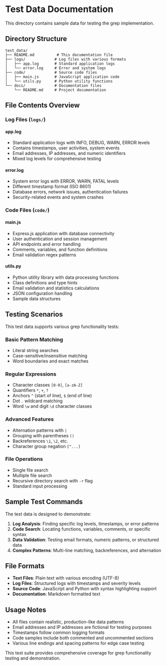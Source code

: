 # Test Data Documentation

This directory contains sample data for testing the grep implementation.

## Directory Structure

```
test_data/
├── README.md          # This documentation file
├── logs/             # Log files with various formats
│   ├── app.log       # Standard application logs
│   └── error.log     # Error and system logs
├── code/             # Source code files
│   ├── main.js       # JavaScript application code
│   └── utils.py      # Python utility functions
└── docs/             # Documentation files
    └── README.md     # Project documentation
```

## File Contents Overview

### Log Files (`logs/`)

#### app.log
- Standard application logs with INFO, DEBUG, WARN, ERROR levels
- Contains timestamps, user activities, system events
- Email addresses, IP addresses, and numeric identifiers
- Mixed log levels for comprehensive testing

#### error.log
- System error logs with ERROR, WARN, FATAL levels
- Different timestamp format (ISO 8601)
- Database errors, network issues, authentication failures
- Security-related events and system crashes

### Code Files (`code/`)

#### main.js
- Express.js application with database connectivity
- User authentication and session management
- API endpoints and error handling
- Comments, variables, and function definitions
- Email validation regex patterns

#### utils.py
- Python utility library with data processing functions
- Class definitions and type hints
- Email validation and statistics calculations
- JSON configuration handling
- Sample data structures

## Testing Scenarios

This test data supports various grep functionality tests:

### Basic Pattern Matching
- Literal string searches
- Case-sensitive/insensitive matching
- Word boundaries and exact matches

### Regular Expressions
- Character classes `[0-9]`, `[a-zA-Z]`
- Quantifiers `*`, `+`, `?`
- Anchors `^` (start of line), `$` (end of line)
- Dot `.` wildcard matching
- Word `\w` and digit `\d` character classes

### Advanced Features
- Alternation patterns with `|`
- Grouping with parentheses `()`
- Backreferences `\1`, `\2`, etc.
- Character group negation `[^...]`

### File Operations
- Single file search
- Multiple file search
- Recursive directory search with `-r` flag
- Standard input processing

## Sample Test Commands

The test data is designed to demonstrate:

1. **Log Analysis**: Finding specific log levels, timestamps, or error patterns
2. **Code Search**: Locating functions, variables, comments, or specific syntax
3. **Data Validation**: Testing email formats, numeric patterns, or structured data
4. **Complex Patterns**: Multi-line matching, backreferences, and alternation

## File Formats

- **Text Files**: Plain text with various encoding (UTF-8)
- **Log Files**: Structured logs with timestamps and severity levels
- **Source Code**: JavaScript and Python with syntax highlighting support
- **Documentation**: Markdown formatted text

## Usage Notes

- All files contain realistic, production-like data patterns
- Email addresses and IP addresses are fictional for testing purposes
- Timestamps follow common logging formats
- Code samples include both commented and uncommented sections
- Various line endings and spacing patterns for edge case testing

This test suite provides comprehensive coverage for grep functionality testing and demonstration.
